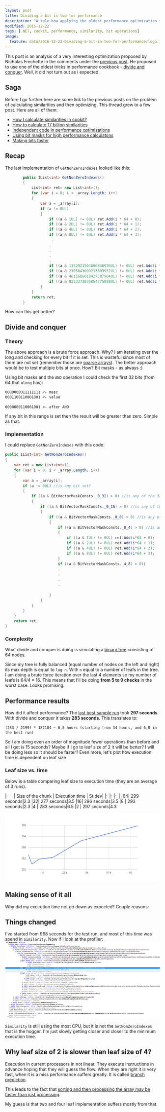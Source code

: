 ```yaml
---
layout: post
title: Dividing a bit in two for performance
description: "A tale how applying the oldest performance optimization techniques really affects performance"
modified: 2016-12-22
tags: [.NET, cookit, performance, similarity, bit operations]
image:
  feature: data/2016-12-22-Dividing-a-bit-in-two-for-performance/logo.jpg
---
```


This post is an analysis of a very interesting optimization proposed by Nicholas Frechette in the comments under the [previous post](/Making-bits-faster/).
He proposed to use one of the oldest tricks in performance cookbook - [divide and conquer](https://en.wikipedia.org/wiki/Divide_and_conquer_algorithms). Well, it did not turn out as I expected.

<!--MORE-->

## Saga

Before I go further here are some link to the previous posts on the problem of calculating similarities and then optimizing. This thread grew to a few post. Here are all of them:

- [How I calculate similarities in cookit?](/How_I_calculate_similarities_in_cookit)
- [How to calculate 17 billion similarities](/How-to-calculate-17-billion-similarities)
- [Independent code in performance optimizations](/Independent-code-in-performance-optimizations)
- [Using bit masks for high performance calculatons](/Using-bit-operations-for-performance-optimizations)
- [Making bits faster](/Making-bits-faster/)

## Recap 

The last implementation of `GetNonZeroIndexes` looked like this:

```csharp
        public IList<int> GetNonZeroIndexes()
        {
            List<int> ret= new List<int>();
            for (var i = 0; i < _array.Length; i++)
            {
                var a = _array[i];
                if (a != 0UL)
                {
                    if ((a & 1UL) != 0UL) ret.Add(i * 64 + 0);
                    if ((a & 2UL) != 0UL) ret.Add(i * 64 + 1);
                    if ((a & 4UL) != 0UL) ret.Add(i * 64 + 2);
                    if ((a & 8UL) != 0UL) ret.Add(i * 64 + 3);
                     .
                    .
                    .
                    .
                    .
                    if ((a & 1152921504606846976UL) != 0UL) ret.Add(i * 64 + 60);
                    if ((a & 2305843009213693952UL) != 0UL) ret.Add(i * 64 + 61);
                    if ((a & 4611686018427387904UL) != 0UL) ret.Add(i * 64 + 62);
                    if ((a & 9223372036854775808UL) != 0UL) ret.Add(i * 64 + 63);
                }
            }
            return ret;
        }
```

How can this get better?

## Divide and conquer

### Theory
The above approach is a brute force approach. Why? I am iterating over the long and checking for every bit if it is set. This is wasteful since most of them are not set (remember those are [sparse arrays](/Using-bit-operations-for-performance-optimizations)). The better approach would be to test multiple bits at once. How? Bit masks - as always :)

Using bit masks and the `AND` operation I could check the first 32 bits (from 64 that `ulong` has):

```console
0000000011111111 <- masc
0001100110001001 <- value

0000000110001001 <- after AND
```

If any bit in this range is set then the result will be greater than zero. Simple as that.<br/> 

### Implementation

I could replace `GetNonZeroIndexes` with this code:

```csharp
public IList<int> GetNonZeroIndexes()
{
    var ret = new List<int>();
    for (var i = 0; i < _array.Length; i++)
    {
        var a = _array[i];
        if (a != 0UL) //is any bit set?
        {
            if ((a & BitVectorMaskConsts._0_32) > 0) //is any of the 32 least significant bits set?
            {
                if ((a & BitVectorMaskConsts._0_16) > 0) //is any of the 16 least significant bits set?
                {
                    if ((a & BitVectorMaskConsts._0_8) > 0) //is any of the 8 least significant bits set?
                    {
                        if ((a & BitVectorMaskConsts._0_4) > 0) //is any of the 4 least significant bits set?
                        {
                            if ((a & 1UL) != 0UL) ret.Add(i*64 + 0);
                            if ((a & 2UL) != 0UL) ret.Add(i*64 + 1);
                            if ((a & 4UL) != 0UL) ret.Add(i*64 + 2);
                            if ((a & 8UL) != 0UL) ret.Add(i*64 + 3);
                        }
                        if ((a & BitVectorMaskConsts._4_8) > 0){
                        .
                        .
                        .
                        .

                    }
                }
            }
        }
    }
    return ret;
}
```

### Complexity

What divide and conquer is doing is simulating a [binary tree](https://en.wikipedia.org/wiki/Binary_tree) consisting of 64 nodes.

Since my tree is fully balanced (equal number of nodes on the left and right) its max depth is equal to `log n`. With `n` equal to a number of leafs in the tree. I am doing a brute force iteration over the last 4 elements so my number of leafs is 64/4 = 16. This means that I'll be doing **from 5 to 9 checks** in the worst case. Looks promising.

## Performance results

How did it affect performance? The [last best sample run](/Making-bits-faster/) took **297 seconds**. With divide and conquer it takes **283 seconds**. This translates to:

```console    
(283 / 2199) * 182184 ~ 6,5 hours (starting from 34 hours, and 6,8 in the best run)
```

So I am doing even an order of magnitude fewer operations than before and all I get is 15 seconds? Maybe if I go to leaf size of 2 it will be better? I will be doing less so it should be faster? Even more, let's plot how execution time is dependent on leaf size

### Leaf size vs. time

Below is a table comparing leaf size to execution time (they are an average of 3 runs). 

|---
| Size of the chunk | Execution time | St.dev|
|:-|:-|:-|
|64| 299 seconds|2.3
|32| 277 seconds|3.5
|16| 296 seconds|3.5
|8 | 293 seconds|2.3
|4 | 283 seconds|6.5
|2 | 297 seconds|4.3

![](/data/2016-12-22-Dividing-a-bit-in-two-for-performance/LeafSizevsTime.png)

## Making sense of it all

Why did my execution time not go down as expected? Couple reasons:

## Things changed

I've started from 968 seconds for the test run, and most of this time was spend in `Similarity`. Now if I look at the profiler:
![](/data/2016-12-22-Dividing-a-bit-in-two-for-performance/Profiler.png)

`Similarity` is still using the most CPU, but it is not the `GetNonZeroIndexes` that is the hogger. I'm just slowly getting closer and closer to the minimum execution time.

## Why leaf size of 2 is slower than leaf size of 4?

Execution in current processors in not linear. They execute instructions in advance hoping that they will guess the flow. When they are right it is very fast, when it is a miss performance suffers greatly. It is called [branch prediction](https://en.wikipedia.org/wiki/Branch_predictor). 

This leads to the fact that [sorting and then processing the array may be faster than just processing](http://stackoverflow.com/questions/11227809/why-is-it-faster-to-process-a-sorted-array-than-an-unsorted-array).

My guess is that two and four leaf implementation suffers mostly from that.  

<style>
table{
    width:300px !important;
}
</style>


